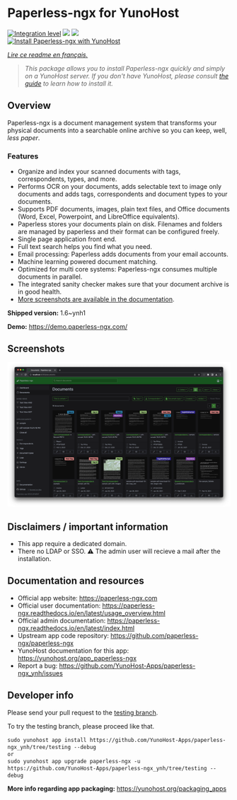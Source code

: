 <!--
N.B.: This README was automatically generated by https://github.com/YunoHost/apps/tree/master/tools/README-generator
It shall NOT be edited by hand.
-->

# Paperless-ngx for YunoHost

[![Integration level](https://dash.yunohost.org/integration/paperless-ngx.svg)](https://dash.yunohost.org/appci/app/paperless-ngx) ![](https://ci-apps.yunohost.org/ci/badges/paperless-ngx.status.svg) ![](https://ci-apps.yunohost.org/ci/badges/paperless-ngx.maintain.svg)  
[![Install Paperless-ngx with YunoHost](https://install-app.yunohost.org/install-with-yunohost.svg)](https://install-app.yunohost.org/?app=paperless-ngx)

*[Lire ce readme en français.](./README_fr.md)*

> *This package allows you to install Paperless-ngx quickly and simply on a YunoHost server.
If you don't have YunoHost, please consult [the guide](https://yunohost.org/#/install) to learn how to install it.*

## Overview

Paperless-ngx is a document management system that transforms your physical documents into a searchable online archive so you can keep, well, *less paper*.

### Features

* Organize and index your scanned documents with tags, correspondents, types, and more.
* Performs OCR on your documents, adds selectable text to image only documents and adds tags, correspondents and document types to your documents.
* Supports PDF documents, images, plain text files, and Office documents (Word, Excel, Powerpoint, and LibreOffice equivalents).
* Paperless stores your documents plain on disk. Filenames and folders are managed by paperless and their format can be configured freely.
* Single page application front end.
* Full text search helps you find what you need.
* Email processing: Paperless adds documents from your email accounts.
* Machine learning powered document matching.
* Optimized for multi core systems: Paperless-ngx consumes multiple documents in parallel.
* The integrated sanity checker makes sure that your document archive is in good health.
* [More screenshots are available in the documentation](https://paperless-ngx.readthedocs.io/en/latest/screenshots.html).


**Shipped version:** 1.6~ynh1

**Demo:** https://demo.paperless-ngx.com/

## Screenshots

![](./doc/screenshots/documents-wchrome-dark.png)

## Disclaimers / important information

* This app require a dedicated domain.
* There no LDAP or SSO. ⚠️ The admin user will recieve a mail after the installation.

## Documentation and resources

* Official app website: https://paperless-ngx.com
* Official user documentation: https://paperless-ngx.readthedocs.io/en/latest/usage_overview.html
* Official admin documentation: https://paperless-ngx.readthedocs.io/en/latest/index.html
* Upstream app code repository: https://github.com/paperless-ngx/paperless-ngx
* YunoHost documentation for this app: https://yunohost.org/app_paperless-ngx
* Report a bug: https://github.com/YunoHost-Apps/paperless-ngx_ynh/issues

## Developer info

Please send your pull request to the [testing branch](https://github.com/YunoHost-Apps/paperless-ngx_ynh/tree/testing).

To try the testing branch, please proceed like that.
```
sudo yunohost app install https://github.com/YunoHost-Apps/paperless-ngx_ynh/tree/testing --debug
or
sudo yunohost app upgrade paperless-ngx -u https://github.com/YunoHost-Apps/paperless-ngx_ynh/tree/testing --debug
```

**More info regarding app packaging:** https://yunohost.org/packaging_apps